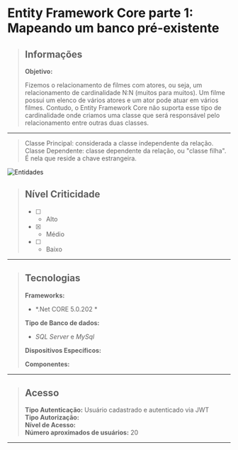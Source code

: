 # Entity Framework Core parte 1: Mapeando um banco pré-existente  

> ## Informações
>
> **Objetivo:**     
>
> Fizemos o relacionamento de filmes com atores, ou seja, um relacionamento de cardinalidade N:N (muitos para muitos). Um filme possui um elenco de vários atores e um ator pode atuar em vários filmes. Contudo, o Entity Framework Core não suporta esse tipo de cardinalidade onde criamos uma classe que será responsável pelo relacionamento entre outras duas classes.  
---
> Classe Principal: considerada a classe independente da relação.
> Classe Dependente: classe dependente da relação, ou "classe filha". É nela que reside a chave estrangeira.

<img src="C:\Users\Usuario\Documents\!Alura\EF Core" alt="Entidades"/>

> ## Nível Criticidade
> - [ ] - Alto  
> - [x] - Médio  
> - [ ] - Baixo  
>  
---



> ## Tecnologias
>
> **Frameworks:**  
> - *.Net CORE 5.0.202 *  
>
> **Tipo de Banco de dados:**  
> - *SQL Server* e *MySql*
>
> **Dispositivos Específicos:**  
>
> **Componentes:**  
>  
>   
>

---

> ## Acesso
>
> **Tipo Autenticação:** Usuário cadastrado e autenticado via JWT  
> **Tipo Autorização:**   
> **Nível de Acesso:**   
> **Número aproximados de usuários:**  20
---






